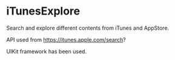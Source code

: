 # iTunesExplore
Search and explore different contents from iTunes and AppStore.

API used from  https://itunes.apple.com/search?

UIKit framework has been used. 
